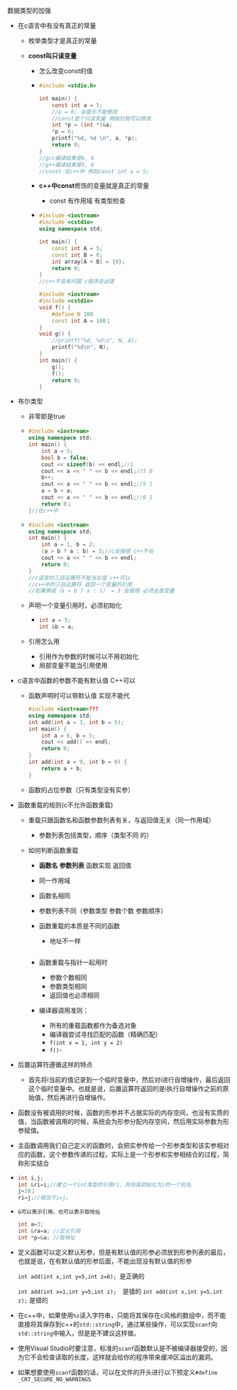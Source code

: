 数据类型的加强



- 在c语言中有没有真正的常量

  - 枚举类型才是真正的常量

  - **const叫只读变量**

    - 怎么改变const的值

    - ```c
      #include <stdio.h>
      
      int main() {
          const int a = 5;
          //a = 6; 会提示不能修改
          //const是个只读变量 用指针就可以修改
          int *p = (int *)&a;
          *p = 6;
          printf("%d, %d \n", a, *p);
          return 0;
      }
      //gcc编译结果是6, 6
      //g++编译结果是5, 6
      //const 在c++中 例如const int a = 5;
      
      
      ```

    - **c++**中**const**修饰的变量就是真正的常量 

      - const 有作用域 有类型检查

    - ```c++
      #include <iostream>
      #include <cstdio>
      using namespace std;
      
      int main() {
          const int A = 5;
          const int B = 6;
          int array[A + B] = {0};
          return 0;
      }
      //c++不会有问题 c程序会出错
      ```

      ```c++
      #include <iostream>
      #include <cstdio>
      void f() {
          #define N 100
          const int A = 100；
      }
      void g() {
          //printf("%d, %d\n", N, A);
          printf("%d\n", N);
      }
      int main() {
          g();
          f();
          return 0;
      }
      ```

- 布尔类型

  - 非零即是true

  - ```c++
    #include <iostream>
    using namespace std;
    int main() {
        int a = 5;
        bool b = false;
        cout << sizeof(b) << endl;//1
        cout << a << " " << b << endl;//5 0
        b++;
        cout << a << " " << b << endl;//5 1
        a = b + a;
        cout << a << " " << b << endl;//6 1
        return 0；
    }//在c++中 
    ```

  - ```c++
    #include <iostream>
    using namespace std;
    int main() {
        int a = 1, b = 2;
        (a > b ? a : b) = 3;//c会报错 c++不会
        cout << a << " " << b << endl;
        return 0;
    }
    //c语言的三目运算符不能当左值 c++可以
    //c++中的三目运算符 返回一个变量的引用
    //如果换成（a > b ? a : 1） = 3 会报错 必须全是变量
    ```

  - 声明一个变量引用时，必须初始化

    - ```c
      int a = 5;
      int &b = a;
      ```

  - 引用怎么用

    - 引用作为参数的时候可以不用初始化
    - 局部变量不能当引用使用

- c语言中函数的参数不能有默认值 C++可以

  - 函数声明时可以带默认值 实现不能代 

    ```c++
    #include <iostream>???
    using namespace std;
    int add(int a = 3, int b = 5);
    int main() {
        int a = 6, b = 5;
        cout << add() << endl;
        return 0;
    }
    int add(int a = 9, int b = 0) {
        return a + b;
    }
    ```

  - 函数的占位参数（只有类型没有实参）

- 函数重载的规则(c不允许函数重载)

  - 重载只跟函数名和函数参数列表有关，与返回值无关（同一作用域）
    - 参数列表包括类型，顺序（类型不同 的）

  - 如何判断函数重载

    - **函数名** **参数列表** 函数实现 返回值

    - 同一作用域

    - 函数名相同

    - 参数列表不同（参数类型 参数个数 参数顺序）

    - 函数重载的本质是不同的函数

      - 地址不一样

      ```
      
      ```

    - 函数重载与指针一起用时

      - 参数个数相同
      - 参数类型相同
      - 返回值也必须相同

    - 编译器调用准则：

      - 所有的重载函数都作为备选对象
      - 编译器尝试寻找匹配的函数（精确匹配）
      - `f(int x = 1, int y = 2)`
      - `f()`-

- 后置运算符遵循这样的特点

  - 首先将i当前的值记录到一个临时变量中，然后对i进行自增操作，最后返回这个临时变量中。也就是说，后置运算符返回的是i执行自增操作之前的原始值，然后再进行自增操作。

- 函数没有被调用的时候，函数的形参并不占据实际的内存空间，也没有实质的值，当函数被调用的时候，系统会为形参分配内存空间，然后用实际参数为形参赋值。

- 主函数调用我们自己定义的函数时，会把实参传给一个形参类型和该实参相对应的函数，这个参数传递的过程，实际上是一个形参和实参相结合的过程，简称形实结合

- ```c++
  int i,j;
  int &ri=i;//建立一个int类型的引用ri，并将其初始化为i的一个别名
  j=10；
  ri=j;//相当于i=j;
  ```

- `&可以表示引用，也可以表示取地址`

  ```c++
  int a=3;
  int &ra=a; //定义引用
  int *p=&a; //取地址
  ```

- 定义函数可以定义默认形参，但是有默认值的形参必须放到形参列表的最后，也就是说，在有默认值的形参后面，不能出现没有默认值的形参

  `int add(int x,int y=5,int z=6); `是正确的

  `int add(int x=1,int y=5,int z);`　是错的
   `int add(int x,int y=5,int z);` 是错的

- 在c++中，如果使用`%s`读入字符串，只能将其保存在c风格的数组中，而不能直接将其保存到c++的`std::string`中，通过某些操作，可以实现`scanf`向`std::string`中输入，但是是不建议这样做。

- 使用Visual Studio时要注意，标准的`scanf`函数默认是不被编译器接受的，因为它不会检查读取的长度，这样就会给你的程序带来缓冲区溢出的漏洞。

- 如果想要使用`scanf`函数的话，可以在文件的开头进行以下预定义`#define _CRT_SECURE_NO_WARNINGS`
